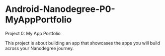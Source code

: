 # Android-Nanodegree-P0-MyAppPortfolio

Project 0: My App Portfolio

This project is about building an app that showcases the apps you will build across your Nanodegree journey. 
